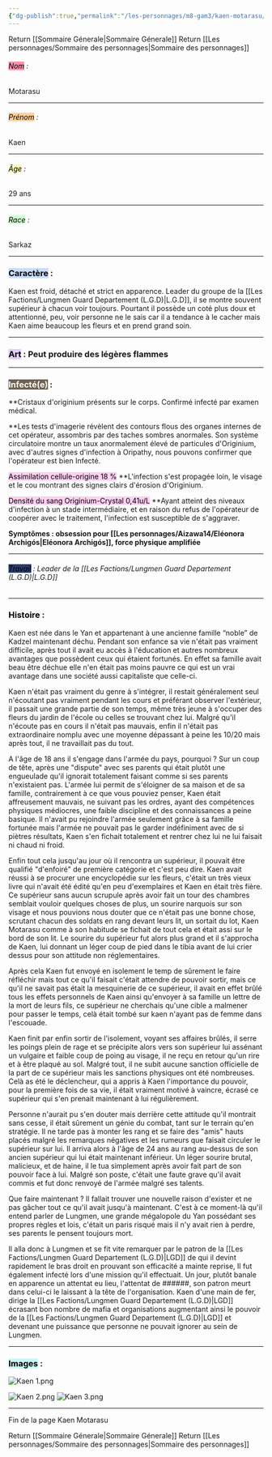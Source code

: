 ```yaml
---
{"dg-publish":true,"permalink":"/les-personnages/m8-gam3/kaen-motarasu/"}
---
```



Return [[Sommaire Génerale\|Sommaire Génerale]]
Return [[Les personnages/Sommaire des personnages\|Sommaire des personnages]]


###### <mark style="background: #FF5582A6;">Nom</mark> : 
Motarasu

---
###### <mark style="background: #FFB86CA6;">Prénom</mark> : 
Kaen

---
###### <mark style="background: #FFF3A3A6;">Âge</mark> : 
29 ans 

---
###### <mark style="background: #BBFABBA6;">Race</mark> : 
Sarkaz 

---
### <mark style="background: #ADCCFFA6;">Caractère</mark> : 

Kaen est froid, détaché et strict en apparence. Leader du groupe de la [[Les Factions/Lungmen Guard Departement (L.G.D)\|L.G.D]], il se montre souvent supérieur à chacun voir toujours. Pourtant il possède un coté plus doux et attentionné, peu, voir personne ne le sais car il a tendance à le cacher mais Kaen aime beaucoup les fleurs et en prend grand soin.

---
### <mark style="background: #D2B3FFA6;">Art</mark> : Peut produire des légères flammes 

---
### <mark style="background: #382715B8;"><font color = FFFFF>Infecté(e)</font></mark> : 

**Cristaux d'originium présents sur le corps. Confirmé infecté par examen médical.

**Les tests d'imagerie révèlent des contours flous des organes internes de cet opérateur, assombris par des taches sombres anormales. Son système circulatoire montre un taux anormalement élevé de particules d'Originium, avec d'autres signes d'infection à Oripathy, nous pouvons confirmer que l'opérateur est bien Infecté.

<mark style="background: #FFB8EBA6;">Assimilation cellule-origine 18 %</mark>
**L'infection s'est propagée loin, le visage et le cou montrant des signes clairs d'érosion d'Originium.

<mark style="background: #FFB8EBA6;">Densité du sang Originium-Crystal 0,41u/L</mark>
**Ayant atteint des niveaux d'infection à un stade intermédiaire, et en raison du refus de l'opérateur de coopérer avec le traitement, l'infection est susceptible de s'aggraver.

**Symptômes : obsession pour [[Les personnages/Aizawa14/Eléonora Archigós\|Eléonora Archigós]], force physique amplifiée**

---
###### <mark style="background: #01154BD4;">Travail</mark> : Leader de la [[Les Factions/Lungmen Guard Departement (L.G.D)\|L.G.D]] 

----
### <mark style="background: #FFFFFFD4;">Histoire</mark> : 

Kaen est née dans le Yan et appartenant à une ancienne famille “noble” de Kadzel maintenant déchu. Pendant son enfance sa vie n'était pas vraiment difficile, après tout il avait eu accès à l'éducation et autres nombreux avantages que possèdent ceux qui étaient fortunés. En effet sa famille avait beau être déchue elle n'en était pas moins pauvre ce qui est un vrai avantage dans une société aussi capitaliste que celle-ci. 

Kaen n'était pas vraiment du genre à s'intégrer, il restait généralement seul n'écoutant pas vraiment pendant les cours et préférant observer l'extérieur, il passait une grande partie de son temps, même très jeune à s'occuper des fleurs du jardin de l'école ou celles se trouvant chez lui. Malgré qu'il n'écoute pas en cours il n'était pas mauvais, enfin il n'était pas extraordinaire nomplu avec une moyenne dépassant à peine les 10/20 mais après tout, il ne travaillait pas du tout. 

A l'âge de 18 ans il s'engage dans l'armée du pays, pourquoi ? Sur un coup de tête, après une "dispute" avec ses parents qui était plutôt une engueulade qu'il ignorait totalement faisant comme si ses parents n'existaient pas. L'armée lui permit de s'éloigner de sa maison et de sa famille, contrairement à ce que vous pouviez penser, Kaen était affreusement mauvais, ne suivant pas les ordres, ayant des compétences physiques médiocres, une faible discipline et des connaissances a peine basique. Il n'avait pu rejoindre l'armée seulement grâce à sa famille fortunée mais l'armée ne pouvait pas le garder indéfiniment avec de si piètres résultats, Kaen s'en fichait totalement et rentrer chez lui ne lui faisait ni chaud ni froid. 

Enfin tout cela jusqu'au jour où il rencontra un supérieur, il pouvait être qualifié "d'enfoiré" de première catégorie et c'est peu dire. Kaen avait réussi à se procurer une encyclopédie sur les fleurs, c'était un très vieux livre qui n'avait été édité qu'en peu d'exemplaires et Kaen en était très fière. Ce supérieur sans aucun scrupule après avoir fait un tour des chambres semblait vouloir quelques choses de plus, un sourire narquois sur son visage et nous pouvions nous douter que ce n'était pas une bonne chose, scrutant chacun des soldats en rang devant leurs lit, un sortait du lot, Kaen Motarasu comme à son habitude se fichait de tout cela et était assi sur le bord de son lit. Le sourire du supérieur fut alors plus grand et il s'approcha de Kaen, lui donnant un léger coup de pied dans le tibia avant de lui crier dessus pour son attitude non réglementaires. 

Après cela Kaen fut envoyé en isolement le temp de sûrement le faire réfléchir mais tout ce qu'il faisait c'était attendre de pouvoir sortir, mais ce qu'il ne savait pas était la mesquinerie de ce supérieur, il avait en effet brûlé tous les effets personnels de Kaen ainsi qu'envoyer à sa famille un lettre de la mort de leurs fils, ce supérieur ne cherchais qu'une cible a malmener pour passer le temps, celà était tombé sur kaen n'ayant pas de femme dans l'escouade. 

Kaen finit par enfin sortir de l'isolement, voyant ses affaires brûlés, il serre les poings plein de rage et se précipite alors vers son supérieur lui assénant un vulgaire et faible coup de poing au visage, il ne reçu en retour qu'un rire et à être plaqué au sol. Malgré tout, il ne subit aucune sanction officielle de la part de ce supérieur mais les sanctions physiques ont été nombreuses. Celà as été le déclencheur, qui a appris à Kaen l'importance du pouvoir, pour la première fois de sa vie, il était vraiment motivé à vaincre, écrasé ce supérieur qui s'en prenait maintenant à lui régulièrement. 

Personne n'aurait pu s'en douter mais derrière cette attitude qu'il montrait sans cesse, il était sûrement un génie du combat, tant sur le terrain qu'en stratégie. Il ne tarde pas à monter les rang et se faire des "amis" hauts placés malgré les remarques négatives et les rumeurs que faisait circuler le supérieur sur lui. Il arriva alors à l'âge de 24 ans au rang au-dessus de son ancien supérieur qui lui était maintenant inférieur. Un léger sourire brutal, malicieux, et de haine, il le tua simplement après avoir fait part de son pouvoir face à lui. Malgré son poste, c'était une faute grave qu'il avait commis et fut donc renvoyé de l'armée malgré ses talents. 

Que faire maintenant ? Il fallait trouver une nouvelle raison d'exister et ne pas gâcher tout ce qu'il avait jusqu'à maintenant. C'est à ce moment-là qu'il entend parler de Lungmen, une grande mégalopole du Yan possédant ses propres règles et lois, c'était un paris risqué mais il n'y avait rien à perdre, ses parents le pensent toujours mort. 

Il alla donc à Lungmen et se fit vite remarquer par le patron de la [[Les Factions/Lungmen Guard Departement (L.G.D)\|LGD]] de qui il devint rapidement le bras droit en prouvant son efficacité a mainte reprise, Il fut également infecté lors d'une mission qu'il effectuait. Un jour, plutôt banale en apparence un attentat eu lieu, l'attentat de ######, son patron meurt dans celui-ci le laissant à la tête de l'organisation. Kaen d'une main de fer, dirige la [[Les Factions/Lungmen Guard Departement (L.G.D)\|LGD]] écrasant bon nombre de mafia et organisations augmentant ainsi le pouvoir de la [[Les Factions/Lungmen Guard Departement (L.G.D)\|LGD]] et devenant une puissance que personne ne pouvait ignorer au sein de Lungmen.

---
### <mark style="background: #ABF7F7A6;">Images</mark> : 

![Kaen 1.png](/img/user/Les%20photos/Les%20perso%20et%20NPC/Main%20Char/Kaen/Kaen%201.png)

![Kaen 2.png](/img/user/Les%20photos/Les%20perso%20et%20NPC/Main%20Char/Kaen/Kaen%202.png)
![Kaen 3.png](/img/user/Les%20photos/Les%20perso%20et%20NPC/Main%20Char/Kaen/Kaen%203.png)

----

Fin de la page Kaen Motarasu

Return [[Sommaire Génerale\|Sommaire Génerale]]
Return [[Les personnages/Sommaire des personnages\|Sommaire des personnages]]
